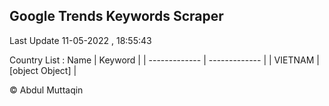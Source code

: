 

## Google Trends Keywords Scraper 
 
Last Update 11-05-2022 , 18:55:43

Country List :
 Name  | Keyword |
| ------------- | ------------- |
| VIETNAM | [object Object] |



© Abdul Muttaqin 
